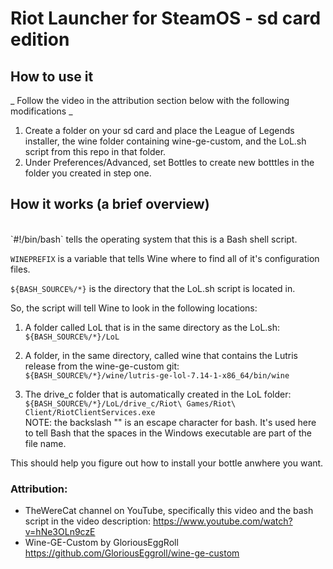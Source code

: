 # Riot Launcher for SteamOS - sd card edition

## How to use it <br/>

_ Follow the video in the attribution section below with the following modifications _ <br/>

1) Create a folder on your sd card and place the League of Legends installer, the wine folder containing wine-ge-custom, and the LoL.sh script from this repo in that folder. <br/>
2) Under Preferences/Advanced, set Bottles to create new botttles in the folder you created in step one. <br/>

## How it works (a brief overview)
<br/>
`#!/bin/bash` tells the operating system that this is a Bash shell script. <br/>

`WINEPREFIX` is a variable that tells Wine where to find all of it's configuration files. <br/>

`${BASH_SOURCE%/*}` is the directory that the LoL.sh script is located in. <br/>

So, the script will tell Wine to look in the following locations: <br/>

1) A folder called LoL that is in the same directory as the LoL.sh: <br/>
`${BASH_SOURCE%/*}/LoL` <br/>

2) A folder, in the same directory, called wine that contains the Lutris release from the wine-ge-custom git: <br/>
`${BASH_SOURCE%/*}/wine/lutris-ge-lol-7.14-1-x86_64/bin/wine` <br/>

3) The drive_c folder that is automatically created in the LoL folder: <br/>
`${BASH_SOURCE%/*}/LoL/drive_c/Riot\ Games/Riot\ Client/RiotClientServices.exe` <br/>
NOTE: the backslash "\" is an escape character for bash. It's used here to tell Bash that the spaces in the Windows executable are part of the file name.

This should help you figure out how to install your bottle anwhere you want.

### Attribution:
- TheWereCat channel on YouTube, specifically this video and the bash script in the video description: https://www.youtube.com/watch?v=hNe3OLn9czE
- Wine-GE-Custom by GloriousEggRoll https://github.com/GloriousEggroll/wine-ge-custom
